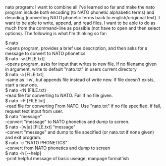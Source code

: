  nato program:  I want to combine all I've learned so far and make the nato program include both encoding (to NATO phonetic alphabetic terms)
and decoding (converting NATO phonetic terms back to english/origional text).  I want to be able to write, append, and read files.  I want to 
be able to do as much from the command-line as possible (not have to open and then select options).  The following is what I'm thinking so far:

$ nato <br>
 -opens program, provides a brief use description, and then asks for a message to convert to NATO phonetics <br>
$ nato -w [FILE.txt] <br>
 -opens program, asks for input that writes to new file.  If no filename given in argument, write to default "nato.txt" in users current directory <br>
$ nato -a [FILE.txt] <br>
 -same as '-w', but appends file instead of write new.  If file doesn't exists, start a new one. <br>
$ nato -rN (FILE.txt) <br>
 -read file for converting to NATO.  Fail if no file given. <br>
$ nato -rF [FILE.txt] <br>
 -read file for converting From NATO.  Use "nato.txt" if no file specified.  if fail, request text input from user. <br>
$ nato "message" <br>
 -convert "message" to NATO phonetics and dump to screen. <br>
$ nato -[w|a] [FILE.txt] "message" <br>
 -convert "message" and dump to file specified (or nato.txt if none given) and exit program. <br>
$ nato -c "NATO PHONETICS" <br>
 -convert from NATO phonetics and dump to screen <br>
$ nato -h [--help] <br>
 -print helpful message of basic useage, manpage format'ish <br>
 

